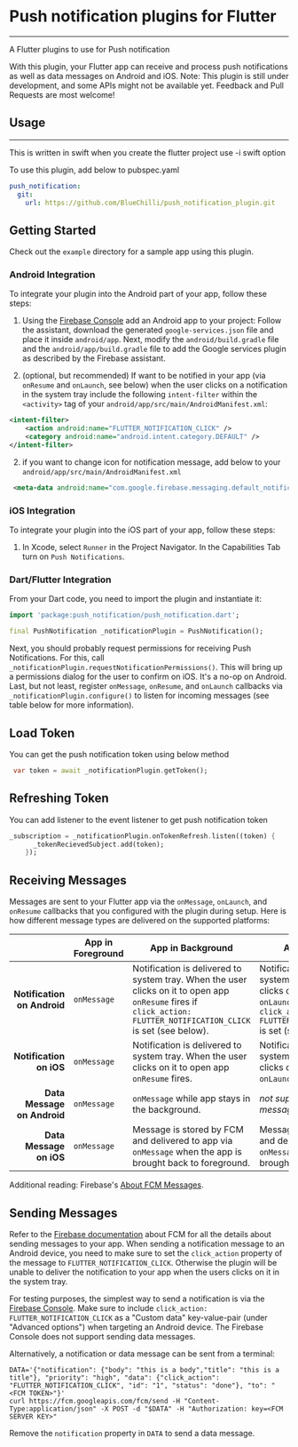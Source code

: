 # Push notification plugins for Flutter

---

A Flutter plugins to use for Push notification

With this plugin, your Flutter app can receive and process push notifications as well as data messages on Android and iOS.
Note: This plugin is still under development, and some APIs might not be available yet. Feedback and Pull Requests are most welcome!

## Usage

---

This is written in swift
when you create the flutter project use -i swift option

To use this plugin, add below to pubspec.yaml

```yaml
push_notification:
  git:
    url: https://github.com/BlueChilli/push_notification_plugin.git
```

## Getting Started

Check out the `example` directory for a sample app using this plugin.

### Android Integration

To integrate your plugin into the Android part of your app, follow these steps:

1. Using the [Firebase Console](https://console.firebase.google.com/) add an Android app to your project: Follow the assistant, download the generated `google-services.json` file and place it inside `android/app`. Next, modify the `android/build.gradle` file and the `android/app/build.gradle` file to add the Google services plugin as described by the Firebase assistant.

1. (optional, but recommended) If want to be notified in your app (via `onResume` and `onLaunch`, see below) when the user clicks on a notification in the system tray include the following `intent-filter` within the `<activity>` tag of your `android/app/src/main/AndroidManifest.xml`:

```xml
<intent-filter>
    <action android:name="FLUTTER_NOTIFICATION_CLICK" />
    <category android:name="android.intent.category.DEFAULT" />
</intent-filter>
```

2. if you want to change icon for notification message, add below to your `android/app/src/main/AndroidManifest.xml`

```xml
 <meta-data android:name="com.google.firebase.messaging.default_notification_icon" android:resource="@drawable/ic_launcher_round" />
```

### iOS Integration

To integrate your plugin into the iOS part of your app, follow these steps:

1. In Xcode, select `Runner` in the Project Navigator. In the Capabilities Tab turn on `Push Notifications`.

### Dart/Flutter Integration

From your Dart code, you need to import the plugin and instantiate it:

```dart
import 'package:push_notification/push_notification.dart';

final PushNotification _notificationPlugin = PushNotification();
```

Next, you should probably request permissions for receiving Push Notifications. For this, call `_notificationPlugin.requestNotificationPermissions()`. This will bring up a permissions dialog for the user to confirm on iOS. It's a no-op on Android. Last, but not least, register `onMessage`, `onResume`, and `onLaunch` callbacks via `_notificationPlugin.configure()` to listen for incoming messages (see table below for more information).

## Load Token

You can get the push notification token using below method

```dart
 var token = await _notificationPlugin.getToken();
```

## Refreshing Token

You can add listener to the event listener to get push notification token

```dart
_subscription = _notificationPlugin.onTokenRefresh.listen((token) {
      _tokenRecievedSubject.add(token);
    });
```

## Receiving Messages

Messages are sent to your Flutter app via the `onMessage`, `onLaunch`, and `onResume` callbacks that you configured with the plugin during setup. Here is how different message types are delivered on the supported platforms:

|                             | App in Foreground | App in Background                                                                                                                                                   | App Terminated                                                                                                                                                      |
| --------------------------: | ----------------- | ------------------------------------------------------------------------------------------------------------------------------------------------------------------- | ------------------------------------------------------------------------------------------------------------------------------------------------------------------- |
| **Notification on Android** | `onMessage`       | Notification is delivered to system tray. When the user clicks on it to open app `onResume` fires if `click_action: FLUTTER_NOTIFICATION_CLICK` is set (see below). | Notification is delivered to system tray. When the user clicks on it to open app `onLaunch` fires if `click_action: FLUTTER_NOTIFICATION_CLICK` is set (see below). |
|     **Notification on iOS** | `onMessage`       | Notification is delivered to system tray. When the user clicks on it to open app `onResume` fires.                                                                  | Notification is delivered to system tray. When the user clicks on it to open app `onLaunch` fires.                                                                  |
| **Data Message on Android** | `onMessage`       | `onMessage` while app stays in the background.                                                                                                                      | _not supported by plugin, message is lost_                                                                                                                          |
|     **Data Message on iOS** | `onMessage`       | Message is stored by FCM and delivered to app via `onMessage` when the app is brought back to foreground.                                                           | Message is stored by FCM and delivered to app via `onMessage` when the app is brought back to foreground.                                                           |

Additional reading: Firebase's [About FCM Messages](https://firebase.google.com/docs/cloud-messaging/concept-options).

## Sending Messages

Refer to the [Firebase documentation](https://firebase.google.com/docs/cloud-messaging/) about FCM for all the details about sending messages to your app. When sending a notification message to an Android device, you need to make sure to set the `click_action` property of the message to `FLUTTER_NOTIFICATION_CLICK`. Otherwise the plugin will be unable to deliver the notification to your app when the users clicks on it in the system tray.

For testing purposes, the simplest way to send a notification is via the [Firebase Console](https://firebase.google.com/docs/cloud-messaging/send-with-console). Make sure to include `click_action: FLUTTER_NOTIFICATION_CLICK` as a "Custom data" key-value-pair (under "Advanced options") when targeting an Android device. The Firebase Console does not support sending data messages.

Alternatively, a notification or data message can be sent from a terminal:

```shell
DATA='{"notification": {"body": "this is a body","title": "this is a title"}, "priority": "high", "data": {"click_action": "FLUTTER_NOTIFICATION_CLICK", "id": "1", "status": "done"}, "to": "<FCM TOKEN>"}'
curl https://fcm.googleapis.com/fcm/send -H "Content-Type:application/json" -X POST -d "$DATA" -H "Authorization: key=<FCM SERVER KEY>"
```

Remove the `notification` property in `DATA` to send a data message.
